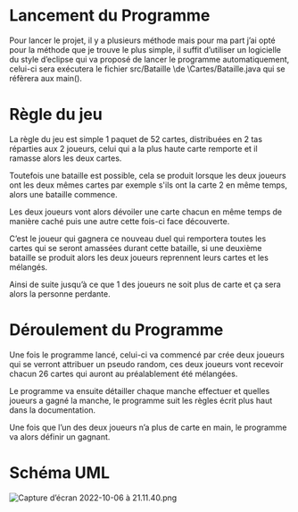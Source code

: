 # Lancement du Programme

Pour lancer le projet, il y a plusieurs méthode mais pour ma part j’ai opté pour la méthode que je trouve le plus simple, il suffit d’utiliser un logicielle du style d’eclipse qui va proposé de lancer le programme automatiquement, celui-ci sera exécutera le fichier src/Bataille \de \Cartes/Bataille.java qui se réfèrera aux main(). 

# Règle du jeu

La règle du jeu est simple 1 paquet de 52 cartes, distribuées en 2 tas réparties aux 2 joueurs, celui qui a la plus haute carte remporte et il ramasse alors les deux cartes.

Toutefois une bataille est possible, cela se produit lorsque les deux joueurs ont les deux mêmes cartes par exemple s'ils ont la carte 2 en même temps, alors une bataille commence.

Les deux joueurs vont alors dévoiler une carte chacun en même temps de manière caché puis une autre cette fois-ci face découverte.

C’est le joueur qui gagnera ce nouveau duel qui remportera toutes les cartes qui se seront amassées durant cette bataille, si une deuxième bataille se produit alors les deux joueurs reprennent leurs cartes et les mélangés.

Ainsi de suite jusqu’à ce que 1 des joueurs ne soit plus de carte et ça sera alors la personne perdante.

# Déroulement du Programme

Une fois le programme lancé, celui-ci va commencé par crée deux joueurs qui se verront attribuer un pseudo random, ces deux joueurs vont recevoir chacun 26 cartes qui auront au préalablement été mélangées.

Le programme va ensuite détailler chaque manche effectuer et quelles joueurs a gagné la manche, le programme suit les règles écrit plus haut dans la documentation.

Une fois que l’un des deux joueurs n’a plus de carte en main, le programme va alors définir un gagnant.

# Schéma UML

![Capture d’écran 2022-10-06 à 21.11.40.png](https://s3.us-west-2.amazonaws.com/secure.notion-static.com/7e648cbb-7a9d-4980-842a-668cec6d39a3/Capture_decran_2022-10-06_a_21.11.40.png?X-Amz-Algorithm=AWS4-HMAC-SHA256&X-Amz-Content-Sha256=UNSIGNED-PAYLOAD&X-Amz-Credential=AKIAT73L2G45EIPT3X45%2F20221006%2Fus-west-2%2Fs3%2Faws4_request&X-Amz-Date=20221006T194046Z&X-Amz-Expires=86400&X-Amz-Signature=ffaa82a804381982331dea3abb1d7072fa505e1ed865f4216c7e41fe4484b893&X-Amz-SignedHeaders=host&response-content-disposition=filename%20%3D%22Capture%2520d%25E2%2580%2599e%25CC%2581cran%25202022-10-06%2520a%25CC%2580%252021.11.40.png%22&x-id=GetObject)
